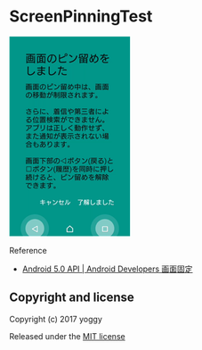 ScreenPinningTest
====

![img01.png](img01.png)

Reference
  - [Android 5.0 API | Android Developers 画面固定](https://developer.android.com/about/versions/android-5.0.html#ScreenPinning)

Copyright and license
----
Copyright (c) 2017 yoggy

Released under the [MIT license](LICENSE.txt)